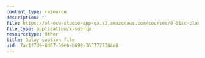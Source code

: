 ```yaml
---
content_type: resource
description: ''
file: https://ol-ocw-studio-app-qa.s3.amazonaws.com/courses/8-01sc-classical-mechanics-fall-2016/7ac1f7d98d6759ebb6983637777284a8_-M8swpL-Ij8.vtt
file_type: application/x-subrip
resourcetype: Other
title: 3play caption file
uid: 7ac1f7d9-8d67-59eb-b698-3637777284a8
---
```

